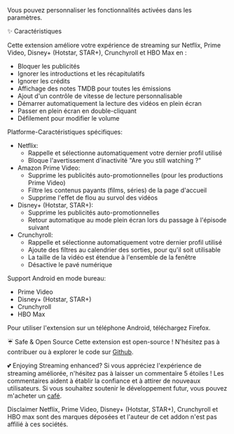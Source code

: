 Vous pouvez personnaliser les fonctionnalités activées dans les paramètres.

✨ Caractéristiques

Cette extension améliore votre expérience de streaming sur Netflix, Prime Video, Disney+ (Hotstar, STAR+), Crunchyroll et HBO Max en :
<ul>
<li>Bloquer les publicités</li>
<li>Ignorer les introductions et les récapitulatifs</li>
<li>Ignorer les crédits</li>
<li>Affichage des notes TMDB pour toutes les émissions</li>
<li>Ajout d'un contrôle de vitesse de lecture personnalisable</li>
<li>Démarrer automatiquement la lecture des vidéos en plein écran</li>
<li>Passer en plein écran en double-cliquant</li>
<li>Défilement pour modifier le volume</li>
</ul>

Platforme-Caractéristiques spécifiques:
<ul>
<li>Netflix:
  <ul>
    <li>Rappelle et sélectionne automatiquement votre dernier profil utilisé</li>
    <li>Bloque l'avertissement d'inactivité "Are you still watching ?"</li>
  </ul>
</li>

<li>Amazon Prime Video:
  <ul>
    <li>Supprime les publicités auto-promotionnelles (pour les productions Prime Video)</li>
    <li>Filtre les contenus payants (films, séries) de la page d'accueil</li>
    <li>Supprime l'effet de flou au survol des vidéos</li>
  </ul>
</li>

<li>Disney+ (Hotstar, STAR+):
  <ul>
    <li>Supprime les publicités auto-promotionnelles</li>
    <li>Retour automatique au mode plein écran lors du passage à l'épisode suivant</li>
  </ul>
</li>

<li>Crunchyroll:
  <ul>
    <li>Rappelle et sélectionne automatiquement votre dernier profil utilisé</li>
    <li>Ajoute des filtres au calendrier des sorties, pour qu'il soit utilisable</li>
    <li>La taille de la vidéo est étendue à l'ensemble de la fenêtre</li>
    <li>Désactive le pavé numérique</li>
  </ul>
</li>
</ul>

Support Android en mode bureau:
<ul>
<li>Prime Video</li>
<li>Disney+ (Hotstar, STAR+)</li>
<li>Crunchyroll</li>
<li>HBO Max</li>
</ul>
Pour utiliser l'extension sur un téléphone Android, téléchargez Firefox.

☔ Safe & Open Source
Cette extension est open-source ! N'hésitez pas à contribuer ou à explorer le code sur <a href='https://github.com/Dreamlinerm/Netflix-Prime-Auto-Skip' target='_blank'>Github</a>.

💕 Enjoying Streaming enhanced?
Si vous appréciez l'expérience de streaming améliorée, n'hésitez pas à laisser un commentaire 5 étoiles ! Les commentaires aident à établir la confiance et à attirer de nouveaux utilisateurs.
Si vous souhaitez soutenir le développement futur, vous pouvez m'acheter un <a href='https://github.com/sponsors/Dreamlinerm' target='_blank'>café</a>.

Disclaimer
Netflix, Prime Video, Disney+ (Hotstar, STAR+), Crunchyroll et HBO max sont des marques déposées et l'auteur de cet addon n'est pas affilié à ces sociétés.